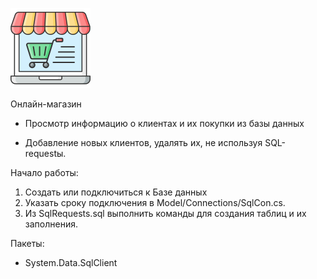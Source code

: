 ![](shop.png)

Онлайн-магазин
* Просмотр информацию о клиентах и их покупки из базы данных

* Добавление новых клиентов, удалять их, не используя SQL-requestы.

Начало работы:
1. Создать или подключиться к Базе данных
2. Указать сроку подключения в Model/Connections/SqlCon.cs.
3. Из SqlRequests.sql выполнить команды для создания таблиц и их заполнения.

Пакеты:
* System.Data.SqlClient